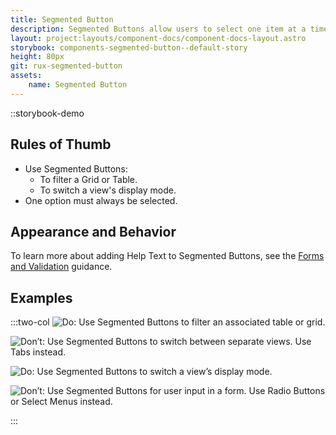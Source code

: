 ```yaml
---
title: Segmented Button
description: Segmented Buttons allow users to select one item at a time from two to four options. Selecting one option automatically turns off the last selection made. Segmented Buttons are mutually exclusive.
layout: project:layouts/component-docs/component-docs-layout.astro
storybook: components-segmented-button--default-story
height: 80px
git: rux-segmented-button
assets:
    name: Segmented Button
---
```


::storybook-demo

<!-- Segmented Buttons allow users to select one item at a time from two to four options. Selecting one option automatically turns off the last selection made. Segmented Buttons are mutually exclusive. -->

## Rules of Thumb

- Use Segmented Buttons:
  - To filter a Grid or Table.
  - To switch a view's display mode.
- One option must always be selected.

## Appearance and Behavior

To learn more about adding Help Text to Segmented Buttons, see the [Forms and Validation](/patterns/forms-and-validation) guidance.

## Examples

:::two-col
![Do: Use Segmented Buttons to filter an associated table or grid.](/img/components/segmented-button-do-1.png "Do: Use Segmented Buttons to filter an associated Table or Grid.")

![Don’t: Use Segmented Buttons to switch between separate views. Use Tabs instead.](/img/components/segmented-button-dont-1.png "Don’t: Use Segmented Buttons to switch between separate views. Use Tabs instead.")

![Do: Use Segmented Buttons to switch a view’s display mode.](/img/components/segmented-button-do-2.png "Do: Use Segmented Buttons to switch a view’s display mode.")

![Don’t: Use Segmented Buttons for user input in a form. Use Radio Buttons or Select Menus instead.](/img/components/segmented-button-dont-2.png "Don’t: Use Segmented Buttons for user input in a form. Use Radio Buttons or Select Menus instead.")

:::

